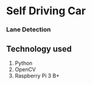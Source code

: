 # Self Driving Car

### Lane Detection

## Technology used

1. Python
2. OpenCV
3. Raspberry Pi 3 B+
